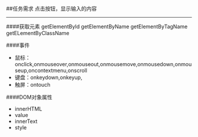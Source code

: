 ##任务需求
点击按钮，显示输入的内容

---
####获取元素
getElementById
getElementByName
getElementByTagName
getELementByClassName

####事件
- 鼠标：onclick,onmouseover,onmouseout,onmousemove,onmousedown,onmouseup,oncontextmenu,onscroll
- 键盘：onkeydown,onkeyup,
- 触屏：ontouch

####DOM对象属性
- innerHTML 
- value
- innerText
- style